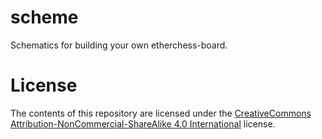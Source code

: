 # scheme
Schematics for building your own etherchess-board.

# License
The contents of this repository are licensed under the [CreativeCommons Attribution-NonCommercial-ShareAlike 4.0 International](http://creativecommons.org/licenses/by-nc-sa/4.0/) license.
